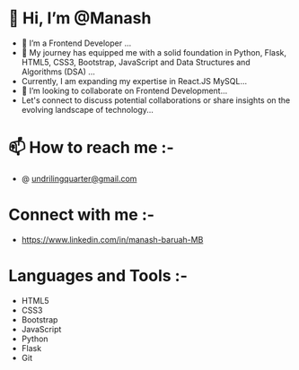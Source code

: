 # 👋 Hi, I’m @Manash
 - 👀 I’m a Frontend Developer ...
 - 🌱 My journey has equipped me with a solid foundation in Python, Flask, HTML5, CSS3, Bootstrap, JavaScript and Data Structures and Algorithms (DSA) ...
 -  Currently, I am expanding my expertise in React.JS MySQL...
 - 💞️ I’m looking to collaborate on Frontend Development...
 - Let's connect to discuss potential collaborations or share insights on the evolving landscape of technology...
  
# 📫 How to reach me :- 
- @ undrilingquarter@gmail.com 
  
# Connect with me :-
-   https://www.linkedin.com/in/manash-baruah-MB

# Languages and Tools :-
- HTML5
- CSS3
- Bootstrap
- JavaScript
- Python
- Flask
- Git









<!---
Undriling/Undriling is a ✨ special ✨ repository because its `README.md` (this file) appears on your GitHub profile.
You can click the Preview link to take a look at your changes.
--->
